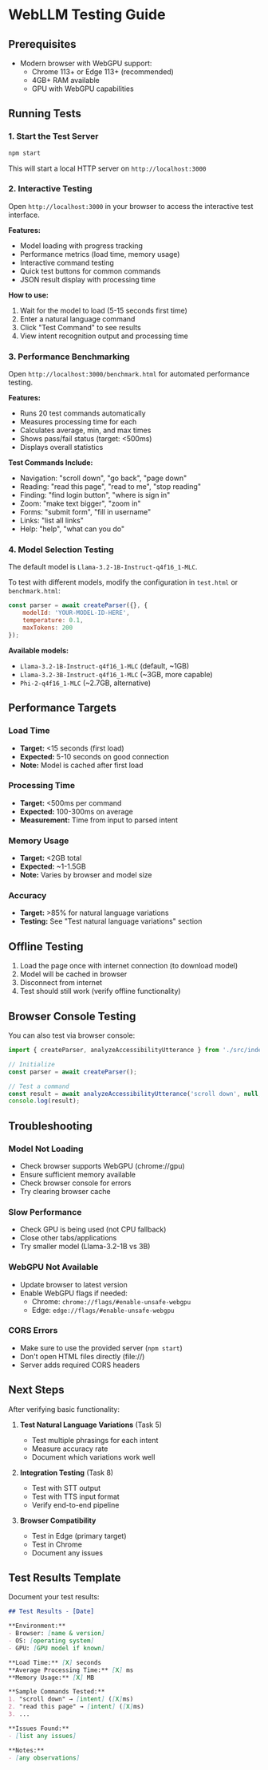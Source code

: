 # WebLLM Testing Guide

## Prerequisites

- Modern browser with WebGPU support:
  - Chrome 113+ or Edge 113+ (recommended)
  - 4GB+ RAM available
  - GPU with WebGPU capabilities

## Running Tests

### 1. Start the Test Server

```bash
npm start
```

This will start a local HTTP server on `http://localhost:3000`

### 2. Interactive Testing

Open `http://localhost:3000` in your browser to access the interactive test interface.

**Features:**
- Model loading with progress tracking
- Performance metrics (load time, memory usage)
- Interactive command testing
- Quick test buttons for common commands
- JSON result display with processing time

**How to use:**
1. Wait for the model to load (5-15 seconds first time)
2. Enter a natural language command
3. Click "Test Command" to see results
4. View intent recognition output and processing time

### 3. Performance Benchmarking

Open `http://localhost:3000/benchmark.html` for automated performance testing.

**Features:**
- Runs 20 test commands automatically
- Measures processing time for each
- Calculates average, min, and max times
- Shows pass/fail status (target: <500ms)
- Displays overall statistics

**Test Commands Include:**
- Navigation: "scroll down", "go back", "page down"
- Reading: "read this page", "read to me", "stop reading"
- Finding: "find login button", "where is sign in"
- Zoom: "make text bigger", "zoom in"
- Forms: "submit form", "fill in username"
- Links: "list all links"
- Help: "help", "what can you do"

### 4. Model Selection Testing

The default model is `Llama-3.2-1B-Instruct-q4f16_1-MLC`.

To test with different models, modify the configuration in `test.html` or `benchmark.html`:

```javascript
const parser = await createParser({}, {
    modelId: 'YOUR-MODEL-ID-HERE',
    temperature: 0.1,
    maxTokens: 200
});
```

**Available models:**
- `Llama-3.2-1B-Instruct-q4f16_1-MLC` (default, ~1GB)
- `Llama-3.2-3B-Instruct-q4f16_1-MLC` (~3GB, more capable)
- `Phi-2-q4f16_1-MLC` (~2.7GB, alternative)

## Performance Targets

### Load Time
- **Target:** <15 seconds (first load)
- **Expected:** 5-10 seconds on good connection
- **Note:** Model is cached after first load

### Processing Time
- **Target:** <500ms per command
- **Expected:** 100-300ms on average
- **Measurement:** Time from input to parsed intent

### Memory Usage
- **Target:** <2GB total
- **Expected:** ~1-1.5GB
- **Note:** Varies by browser and model size

### Accuracy
- **Target:** >85% for natural language variations
- **Testing:** See "Test natural language variations" section

## Offline Testing

1. Load the page once with internet connection (to download model)
2. Model will be cached in browser
3. Disconnect from internet
4. Test should still work (verify offline functionality)

## Browser Console Testing

You can also test via browser console:

```javascript
import { createParser, analyzeAccessibilityUtterance } from './src/index.js';

// Initialize
const parser = await createParser();

// Test a command
const result = await analyzeAccessibilityUtterance('scroll down', null, parser);
console.log(result);
```

## Troubleshooting

### Model Not Loading
- Check browser supports WebGPU (chrome://gpu)
- Ensure sufficient memory available
- Check browser console for errors
- Try clearing browser cache

### Slow Performance
- Check GPU is being used (not CPU fallback)
- Close other tabs/applications
- Try smaller model (Llama-3.2-1B vs 3B)

### WebGPU Not Available
- Update browser to latest version
- Enable WebGPU flags if needed:
  - Chrome: `chrome://flags/#enable-unsafe-webgpu`
  - Edge: `edge://flags/#enable-unsafe-webgpu`

### CORS Errors
- Make sure to use the provided server (`npm start`)
- Don't open HTML files directly (file://)
- Server adds required CORS headers

## Next Steps

After verifying basic functionality:

1. **Test Natural Language Variations** (Task 5)
   - Test multiple phrasings for each intent
   - Measure accuracy rate
   - Document which variations work well

2. **Integration Testing** (Task 8)
   - Test with STT output
   - Test with TTS input format
   - Verify end-to-end pipeline

3. **Browser Compatibility**
   - Test in Edge (primary target)
   - Test in Chrome
   - Document any issues

## Test Results Template

Document your test results:

```markdown
## Test Results - [Date]

**Environment:**
- Browser: [name & version]
- OS: [operating system]
- GPU: [GPU model if known]

**Load Time:** [X] seconds
**Average Processing Time:** [X] ms
**Memory Usage:** [X] MB

**Sample Commands Tested:**
1. "scroll down" → [intent] ([X]ms)
2. "read this page" → [intent] ([X]ms)
3. ...

**Issues Found:**
- [list any issues]

**Notes:**
- [any observations]
```
